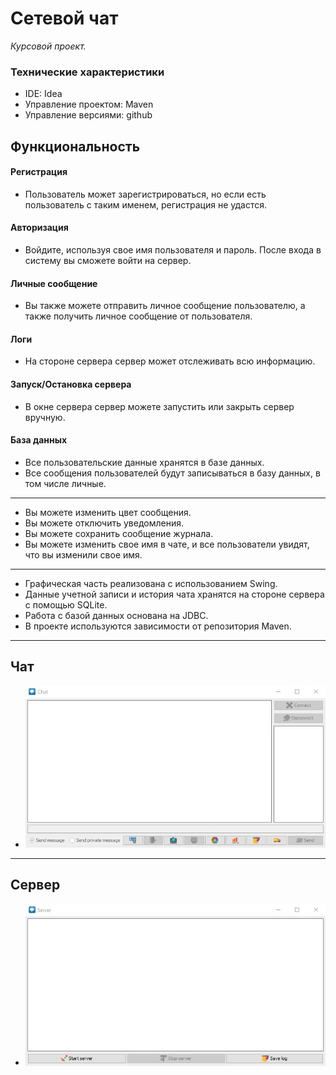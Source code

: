 # Сетевой чат
*Курсовой проект.*

### Технические характеристики
- IDE: Idea
- Управление проектом: Maven
- Управление версиями: github

## Функциональность

#### Регистрация
- Пользователь может зарегистрироваться, но если есть пользователь с таким именем, регистрация не удастся.

#### Авторизация
- Войдите, используя свое имя пользователя и пароль. После входа в систему вы сможете войти на сервер.

#### Личные сообщение
- Вы также можете отправить личное сообщение пользователю, а также получить личное сообщение от пользователя.

#### Логи
- На стороне сервера сервер может отслеживать всю информацию.

#### Запуск/Остановка сервера
- В окне сервера сервер можете запустить или закрыть сервер вручную.

#### База данных
- Все пользовательские данные хранятся в базе данных.
- Все сообщения пользователей будут записываться в базу данных, в том числе личные.
___
- Вы можете изменить цвет сообщения.
- Вы можете отключить уведомления.
- Вы можете сохранить сообщение журнала.
- Вы можете изменить свое имя в чате, и все пользователи увидят, что вы изменили свое имя.
___
- Графическая часть реализована с использованием Swing.
- Данные учетной записи и история чата хранятся на стороне сервера с помощью SQLite.
- Работа с базой данных основана на JDBC.
- В проекте используются зависимости от репозитория Maven.
---

## Чат
- ![Chat](src/resource/images/Chat.jpg)

---

## Сервер
- ![Server](src/resource/images/Server.jpg)

